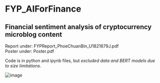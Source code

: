 # FYP_AIForFinance
## Financial sentiment analysis of cryptocurrency microblog content

Report under: FYPReport_PhoeChuanBin_U1821679J.pdf  
Poster under: Poster.pdf  

Code is in python and ipynb files, but _excluded data and BERT models due to size limitations_.

![image](https://user-images.githubusercontent.com/35805397/160373887-ed11936d-0ad2-4b5b-93c0-7db0bee7c92d.png)

